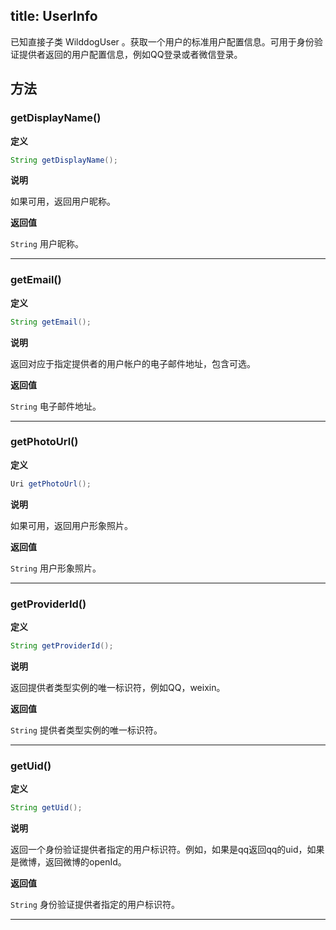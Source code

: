 title: UserInfo
---
已知直接子类 WilddogUser 。获取一个用户的标准用户配置信息。可用于身份验证提供者返回的用户配置信息，例如QQ登录或者微信登录。

## 方法


### getDisplayName()

**定义**

```java
String getDisplayName();
```

**说明**

如果可用，返回用户昵称。  

**返回值**

`String` 用户昵称。
</br>

--- 
### getEmail()

**定义**

```java
String getEmail();
```

**说明**

返回对应于指定提供者的用户帐户的电子邮件地址，包含可选。

**返回值**

`String` 电子邮件地址。
</br>

--- 
### getPhotoUrl()

**定义**

```java
Uri getPhotoUrl();
```

**说明**

如果可用，返回用户形象照片。

**返回值**

`String` 用户形象照片。
</br>

--- 
### getProviderId()

**定义**

```java
String getProviderId();
```

**说明**

返回提供者类型实例的唯一标识符，例如QQ，weixin。

**返回值**

`String` 提供者类型实例的唯一标识符。
</br>

--- 
### getUid()

**定义**

```java
String getUid();
```

**说明**

返回一个身份验证提供者指定的用户标识符。例如，如果是qq返回qq的uid，如果是微博，返回微博的openId。  

**返回值**

`String` 身份验证提供者指定的用户标识符。
</br>

--- 